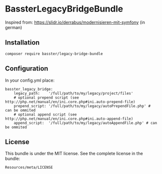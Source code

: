 BassterLegacyBridgeBundle
=========================

Inspired from: https://slidr.io/derrabus/modernisieren-mit-symfony (in german)

Installation
------------

    composer require basster/legacy-bridge-bundle

Configuration
-------------
In your config.yml place:

    basster_legacy_bridge:
        legacy_path:    '/full/path/to/my/legacy/project/files'
        # optional prepend script (see http://php.net/manual/en/ini.core.php#ini.auto-prepend-file)
        prepend_script: '/full/path/to/my/legacy/autoPrependFile.php' # can be ommited
        # optional append script (see http://php.net/manual/en/ini.core.php#ini.auto-append-file)
        append_script:  '/full/path/to/my/legacy/autoAppendFile.php' # can be ommited
    

License
-------

This bundle is under the MIT license. See the complete license in the bundle:

    Resources/meta/LICENSE
